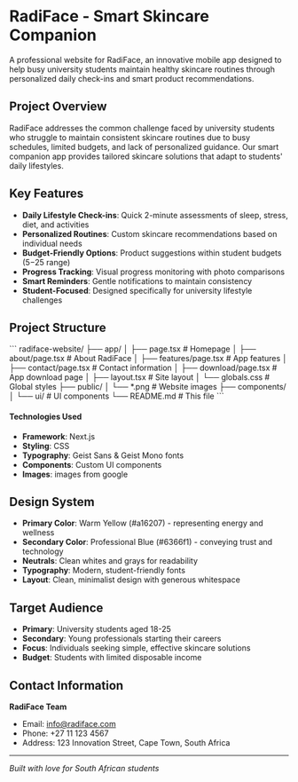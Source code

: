 # RadiFace - Smart Skincare Companion

A professional website for RadiFace, an innovative mobile app designed to help busy university students maintain healthy skincare routines through personalized daily check-ins and smart product recommendations.

##  Project Overview

RadiFace addresses the common challenge faced by university students who struggle to maintain consistent skincare routines due to busy schedules, limited budgets, and lack of personalized guidance. Our smart companion app provides tailored skincare solutions that adapt to students' daily lifestyles.

##  Key Features

- **Daily Lifestyle Check-ins**: Quick 2-minute assessments of sleep, stress, diet, and activities
- **Personalized Routines**: Custom skincare recommendations based on individual needs
- **Budget-Friendly Options**: Product suggestions within student budgets ($5-$25 range)
- **Progress Tracking**: Visual progress monitoring with photo comparisons
- **Smart Reminders**: Gentle notifications to maintain consistency
- **Student-Focused**: Designed specifically for university lifestyle challenges

##  Project Structure

\`\`\`
radiface-website/
├── app/
│   ├── page.tsx              # Homepage
│   ├── about/page.tsx        # About RadiFace
│   ├── features/page.tsx     # App features
│   ├── contact/page.tsx      # Contact information
│   ├── download/page.tsx     # App download page
│   ├── layout.tsx            # Site layout
│   └── globals.css           # Global styles
├── public/
│   └── *.png                 # Website images
├── components/
│   └── ui/                   # UI components
└── README.md                 # This file
\`\`\`

####  Technologies Used

- **Framework**: Next.js 
- **Styling**:  CSS 
- **Typography**: Geist Sans & Geist Mono fonts
- **Components**: Custom UI components 
- **Images**: images from google


##  Design System

- **Primary Color**: Warm Yellow (#a16207) - representing energy and wellness
- **Secondary Color**: Professional Blue (#6366f1) - conveying trust and technology
- **Neutrals**: Clean whites and grays for readability
- **Typography**: Modern, student-friendly fonts
- **Layout**: Clean, minimalist design with generous whitespace

##  Target Audience

- **Primary**: University students aged 18-25
- **Secondary**: Young professionals starting their careers
- **Focus**: Individuals seeking simple, effective skincare solutions
- **Budget**: Students with limited disposable income



##  Contact Information

**RadiFace Team**
- Email: info@radiface.com
- Phone: +27 11 123 4567
- Address: 123 Innovation Street, Cape Town, South Africa



---

*Built with love for South African students*

